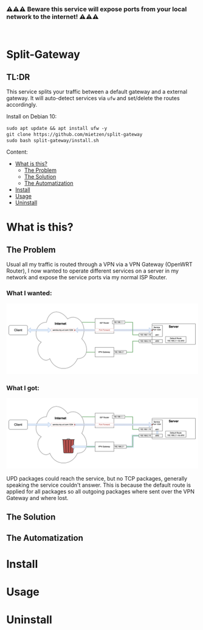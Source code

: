 ### **⚠️⚠️⚠️ Beware this service will expose ports from your local network to the internet! ⚠️⚠️⚠️**
­
# Split-Gateway

## **TL:DR**
This service splits your traffic between a default gateway and a external gateway. It will auto-detect services via `ufw` and set/delete the routes accordingly.

Install on Debian 10:
```
sudo apt update && apt install ufw -y
git clone https://github.com/mietzen/split-gateway
sudo bash split-gateway/install.sh
```
Content:

- [What is this?](#what-is-this-)
  * [The Problem](#the-problem)
  * [The Solution](#the-solution)
  * [The Automatization](#the-automatization)
- [Install](#install)
- [Usage](#usage)
- [Uninstall](#uninstall)

# What is this?


## The Problem
Usual all my traffic is routed through a VPN via a VPN Gateway (OpenWRT Router), I now wanted to operate different services on a server in my network and expose the service ports via my normal ISP Router.

### **What I wanted:**
![What I wanted](assets/wanted.png)

### **What I got:**
![What I got](assets/got.png)

UPD packages could reach the service, but no TCP packages, generally speaking the service couldn't answer. This is because the default route is applied for all packages so all outgoing packages where sent over the VPN Gateway and where lost.

## The Solution

## The Automatization

# Install

# Usage

# Uninstall
